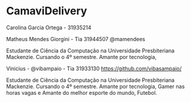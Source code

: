 # CamaviDelivery


Carolina Garcia Ortega - 31935214

Matheus Mendes Giorgini - Tia 31944507 @mamendees

Estudante de Ciência da Computação na Universidade Presbiteriana Mackenzie. Cursando o 4º semestre.
Amante por tecnologia, 

Vinicius - @vibampaio - Tia 31933130
https://github.com/vibasampaio/

Estudante de Ciência da Computação na Universidade Presbiteriana Mackenzie. Cursando o 4º semestre.
Amante por tecnologia, Gamer nas horas vagas e Amante do melhor esporte do mundo, Futebol.




